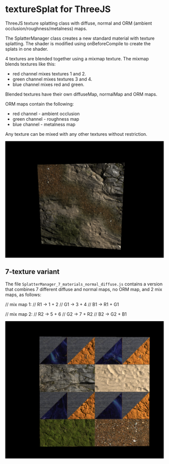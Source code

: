 # textureSplat for ThreeJS

ThreeJS texture splatting class with diffuse, normal and ORM (ambient occlusion/roughness/metalness) maps.

The SplatterManager class creates a new standard material with texture splatting.
The shader is modified using onBeforeCompile to create the splats in one shader.

4 textures are blended together using a mixmap texture. The mixmap blends textures like this:
- red channel mixes textures 1 and 2.
- green channel mixes textures 3 and 4.
- blue channel mixes red and green.

Blended textures have their own diffuseMap, normalMap and ORM maps.

ORM maps contain the following:
- red channel - ambient occlusion
- green channel - roughness map
- blue channel - metalness map

Any texture can be mixed with any other textures without restriction.

![Demo](demo.png)


## 7-texture variant

The file `SplatterManager_7_materials_normal_diffuse.js` contains a version that combines 
7 different diffuse and normal maps, no ORM map, and 2 mix maps, as follows:

// mix map 1:
// R1 -> 1 + 2
// G1 -> 3 + 4 
// B1 -> R1 + G1

// mix map 2:
// R2 -> 5 + 6
// G2 -> 7 + R2
// B2 -> G2 + B1

![Demo](demo7.png)
